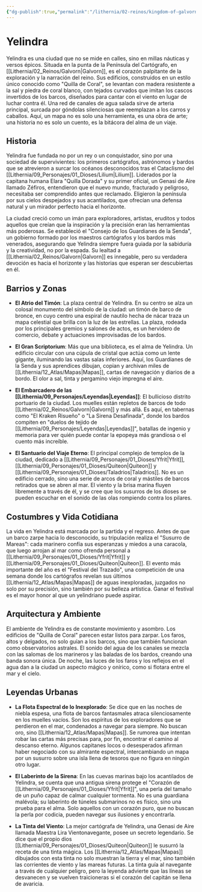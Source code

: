 ```yaml
---
{"dg-publish":true,"permalink":"/lithernia/02-reinos/kingdom-of-galvorn/yelindra/","title":"Yelindra","tags":["lithernia","ciudad","Galvorn"]}
---
```


# Yelindra

Yelindra es una ciudad que no se mide en calles, sino en millas náuticas y versos épicos. Situada en la punta de la Península del Cartógrafo, en [[Lithernia/02_Reinos/Galvorn\|Galvorn]], es el corazón palpitante de la exploración y la narración del reino. Sus edificios, construidos en un estilo único conocido como "Quilla de Coral", se levantan con madera resistente a la sal y piedra de coral blanco, con tejados curvados que imitan los cascos invertidos de los barcos, diseñados para cantar con el viento en lugar de luchar contra él. Una red de canales de agua salada sirve de arteria principal, surcada por góndolas silenciosas que reemplazan a los carros y caballos. Aquí, un mapa no es solo una herramienta, es una obra de arte; una historia no es solo un cuento, es la bitácora del alma de un viaje.

## Historia

Yelindra fue fundada no por un rey o un conquistador, sino por una sociedad de supervivientes: los primeros cartógrafos, astrónomos y bardos que se atrevieron a surcar los océanos desconocidos tras el Cataclismo del [[Lithernia/09_Personajes/01_Dioses/Lilium\|Lilium]]. Liderados por la capitana humana Elara "Quilla Dorada" y su primer oficial, un Genasi de Aire llamado Zéfiros, entendieron que el nuevo mundo, fracturado y peligroso, necesitaba ser comprendido antes que reclamado. Eligieron la península por sus cielos despejados y sus acantilados, que ofrecían una defensa natural y un mirador perfecto hacia el horizonte.

La ciudad creció como un imán para exploradores, artistas, eruditos y todos aquellos que creían que la inspiración y la precisión eran las herramientas más poderosas. Se estableció el "Consejo de los Guardianes de la Senda", un gobierno formado por los maestros cartógrafos y los bardos más venerados, asegurando que Yelindra siempre fuera guiada por la sabiduría y la creatividad, no por la espada. Su lealtad a [[Lithernia/02_Reinos/Galvorn\|Galvorn]] es innegable, pero su verdadera devoción es hacia el horizonte y las historias que esperan ser descubiertas en él.

## Barrios y Zonas

- **El Atrio del Timón**: La plaza central de Yelindra. En su centro se alza un colosal monumento del símbolo de la ciudad: un timón de barco de bronce, en cuyo centro una espiral de nautilo hecha de nácar traza un mapa celestial que brilla con la luz de las estrellas. La plaza, rodeada por los principales gremios y salones de actos, es un hervidero de comercio, debate y actuaciones improvisadas de los bardos.

- **El Gran Scriptorium**: Más que una biblioteca, es el alma de Yelindra. Un edificio circular con una cúpula de cristal que actúa como un lente gigante, iluminando las vastas salas inferiores. Aquí, los Guardianes de la Senda y sus aprendices dibujan, copian y archivan miles de [[Lithernia/12_Atlas/Mapas\|Mapas]], cartas de navegación y diarios de a bordo. El olor a sal, tinta y pergamino viejo impregna el aire.

- **El Embarcadero de las [[Lithernia/09_Personajes/Leyendas\|Leyendas]]**: El bullicioso distrito portuario de la ciudad. Los muelles están repletos de barcos de todo [[Lithernia/02_Reinos/Galvorn\|Galvorn]] y más allá. Es aquí, en tabernas como "El Kraken Risueño" o "La Sirena Desafinada", donde los bardos compiten en "duelos de tejido de [[Lithernia/09_Personajes/Leyendas\|Leyendas]]", batallas de ingenio y memoria para ver quién puede contar la epopeya más grandiosa o el cuento más increíble.

- **El Santuario del Viaje Eterno**: El principal complejo de templos de la ciudad, dedicado a [[Lithernia/09_Personajes/01_Dioses/Yfrit\|Yfrit]], [[Lithernia/09_Personajes/01_Dioses/Quiteon\|Quiteon]] y [[Lithernia/09_Personajes/01_Dioses/Taladrios\|Taladrios]]. No es un edificio cerrado, sino una serie de arcos de coral y mástiles de barcos retirados que se abren al mar. El viento y la brisa marina fluyen libremente a través de él, y se cree que los susurros de los dioses se pueden escuchar en el sonido de las olas rompiendo contra los pilares.

## Costumbres y Vida Cotidiana

La vida en Yelindra está marcada por la partida y el regreso. Antes de que un barco zarpe hacia lo desconocido, su tripulación realiza el "Susurro de Mareas": cada marinero confía sus esperanzas y miedos a una caracola, que luego arrojan al mar como ofrenda personal a [[Lithernia/09_Personajes/01_Dioses/Yfrit\|Yfrit]] y [[Lithernia/09_Personajes/01_Dioses/Quiteon\|Quiteon]]. El evento más importante del año es el "Festival del Trazado", una competición de una semana donde los cartógrafos revelan sus últimos [[Lithernia/12_Atlas/Mapas\|Mapas]] de aguas inexploradas, juzgados no solo por su precisión, sino también por su belleza artística. Ganar el festival es el mayor honor al que un yelindriano puede aspirar.

## Arquitectura y Ambiente

El ambiente de Yelindra es de constante movimiento y asombro. Los edificios de "Quilla de Coral" parecen estar listos para zarpar. Los faros, altos y delgados, no solo guían a los barcos, sino que también funcionan como observatorios astrales. El sonido del agua de los canales se mezcla con las salomas de los marineros y las baladas de los bardos, creando una banda sonora única. De noche, las luces de los faros y los reflejos en el agua dan a la ciudad un aspecto mágico y onírico, como si flotara entre el mar y el cielo.

## Leyendas Urbanas

- **La Flota Espectral de lo Inexplorado**: Se dice que en las noches de niebla espesa, una flota de barcos fantasmales atraca silenciosamente en los muelles vacíos. Son los espíritus de los exploradores que se perdieron en el mar, condenados a navegar para siempre. No buscan oro, sino [[Lithernia/12_Atlas/Mapas\|Mapas]]. Se rumorea que intentan robar las cartas más precisas para, por fin, encontrar el camino al descanso eterno. Algunos capitanes locos o desesperados afirman haber negociado con su almirante espectral, intercambiando un mapa por un susurro sobre una isla llena de tesoros que no figura en ningún otro lugar.

- **El Laberinto de la Sirena**: En las cuevas marinas bajo los acantilados de Yelindra, se cuenta que una antigua sirena protege el "Corazón de [[Lithernia/09_Personajes/01_Dioses/Yfrit\|Yfrit]]", una perla del tamaño de un puño capaz de calmar cualquier tormenta. No es una guardiana malévola; su laberinto de túneles submarinos no es físico, sino una prueba para el alma. Solo aquellos con un corazón puro, que no buscan la perla por codicia, pueden navegar sus ilusiones y encontrarla.

- **La Tinta del Viento**: La mejor cartógrafa de Yelindra, una Genasi de Aire llamada Maestra Lira Vientonavegante, posee un secreto legendario. Se dice que el propio dios [[Lithernia/09_Personajes/01_Dioses/Quiteon\|Quiteon]] le susurró la receta de una tinta mágica. Los [[Lithernia/12_Atlas/Mapas\|Mapas]] dibujados con esta tinta no solo muestran la tierra y el mar, sino también las corrientes de viento y las mareas futuras. La tinta guía al navegante a través de cualquier peligro, pero la leyenda advierte que las líneas se desvanecen y se vuelven traicioneras si el corazón del capitán se llena de avaricia.